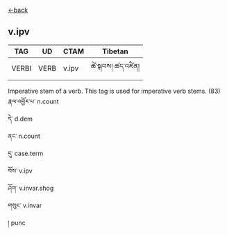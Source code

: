 [<-back](en/pos/postag_features/postag_features.md)


## v.ipv</br>

|   TAG    | UD | CTAM | Tibetan |
| -------- | ------- | ---- | ---- |
| VERBI | VERB  | v.ipv | ཚེ་སྐབས། ཚད་འཛིན།


Imperative stem of a verb. This tag is used for imperative verb stems.
(83)</br>
རྣལ་འབྱོར་པ་ n.count</br>
དེ་ d.dem</br>
ནང་ n.count</br>
དུ་ case.term</br>
བོས་ v.ipv</br>
ཤོག་ v.invar.shog</br>
གསུང་ v.invar</br>
། punc
